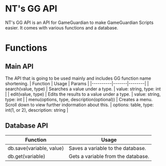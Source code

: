 # NT's GG API
NT's GG API is an API for GameGuardian to make GameGuardian Scripts easier. It comes with various functions and a database.

# Functions

## Main API
The API that is going to be used mainly and includes GG function name shortening.
| Function | Usage | Params |
|----------|-------|--------|
| search(value, type) | Searches a value under a type. | value: string, type: int |
| edit(value, type) | Edits the results to a value under a type. | value: string, type: int |
| menu(options, type, description(optional)) | Creates a menu. Scroll down to view further indormation about this. | options: table, type: int(1, or 2), description: string |

## Database API
| Function | Usage |
|----------|-------|
| db.save(variable, value) | Saves a variable to the database. |
| db.get(variable) | Gets a variable from the database. |
